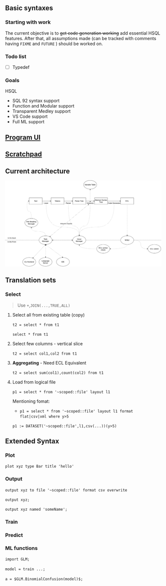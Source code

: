 ## Basic syntaxes

### Starting with work

The current objective is to ~~get code generation working~~ add essential HSQL features.
After that, all assumptions made (can be tracked with comments having `FIXME` and `FUTURE` ) should be worked on.




### Todo list
- [ ] Typedef

### Goals

HSQL
- SQL 92 syntax support
- Function and Modular support
- Transparent Medley support
- VS Code support
- Full ML support

## [Program UI](./programui.md)

## [Scratchpad](./scratchpad.md)

## Current architecture

![Architecture](structure.drawio.png)
## Translation sets
### Select
> Use `+`,`JOIN(...,TRUE,ALL)`
1. Select all from existing table (copy)

    `t2 = select * from t1`

    `select * from t1`

2. Select few columns - vertical slice

    `t2 = select col1,col2 from t1`

3. **Aggregating** - Need ECL Equivalent

    `t2 = select sum(col1),count(col2) from t1`

4. Load from logical file

    `p1 = select * from '~scoped::file' layout l1`

    Mentioning fomat:
    - `p1 = select * from '~scoped::file' layout l1 format flat|csv|xml where y>5`

    `p1 := DATASET('~scoped::file',l1,csv(...))(y>5)`


## Extended Syntax
### Plot

`plot xyz type Bar title 'hello'`

### Output

`output xyz to file '~scoped::file' format csv overwrite`

`output xyz;`

`output xyz named 'someName';`



### Train


### Predict

### ML functions

```
import GLM;

model = train ...;

a = $GLM.BinomialConfusion(model)$;
```